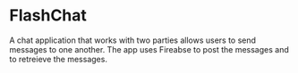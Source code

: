 # FlashChat
A chat application that works with two parties allows users to send messages to one another. The app uses Fireabse to post the messages and to retreieve the messages. 
